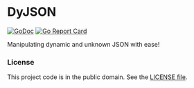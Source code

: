 # DyJSON

[![GoDoc][tag2img]][tag2link]
[![Go Report Card][tag3img]][tag3link]

Manipulating dynamic and unknown JSON with ease!

### License

This project code is in the public domain. See the [LICENSE file][1].

[1]: https://github.com/Nhanderu/dyjson/blob/master/LICENSE

[tag2img]: https://godoc.org/github.com/Nhanderu/dyjson?status.png
[tag2link]: https://godoc.org/github.com/Nhanderu/dyjson
[tag3img]: https://goreportcard.com/badge/github.com/Nhanderu/dyjson
[tag3link]: https://goreportcard.com/report/github.com/Nhanderu/dyjson
